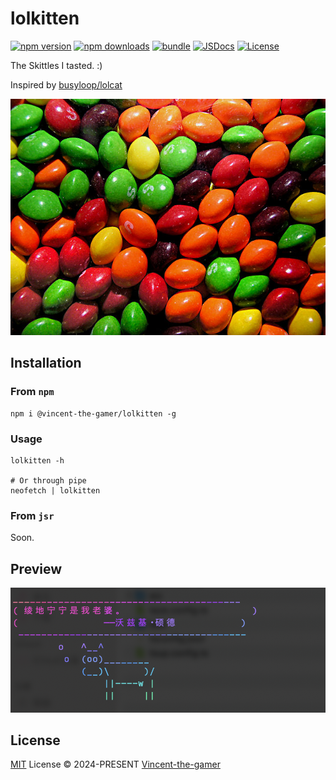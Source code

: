 # lolkitten

[![npm version][npm-version-src]][npm-version-href]
[![npm downloads][npm-downloads-src]][npm-downloads-href]
[![bundle][bundle-src]][bundle-href]
[![JSDocs][jsdocs-src]][jsdocs-href]
[![License][license-src]][license-href]

The Skittles I tasted. :) 

Inspired by [busyloop/lolcat](https://github.com/busyloop/lolcat)

![skittles](.github/skittles.jpg)

## Installation

### From `npm`


```shell
npm i @vincent-the-gamer/lolkitten -g
```

### Usage
```shell
lolkitten -h

# Or through pipe
neofetch | lolkitten
```

### From `jsr`
Soon.

## Preview

![Preview](.github/preview.png)


## License

[MIT](./LICENSE) License © 2024-PRESENT [Vincent-the-gamer](https://github.com/Vincent-the-gamer)

<!-- Badges -->

[npm-version-src]: https://img.shields.io/npm/v/@vincent-the-gamer/lolkitten?style=flat&colorA=080f12&colorB=1fa669
[npm-version-href]: https://npmjs.com/package/
[npm-version-src]: https://img.shields.io/npm/v/@vincent-the-gamer/lolkitten
[npm-downloads-src]: https://img.shields.io/npm/dm/
[npm-version-src]: https://img.shields.io/npm/v/@vincent-the-gamer/lolkitten?style=flat&colorA=080f12&colorB=1fa669
[npm-downloads-href]: https://npmjs.com/package/
[npm-version-src]: https://img.shields.io/npm/v/@vincent-the-gamer/
[npm-version-src]: https://img.shields.io/npm/v/@vincent-the-gamer/lolkitten
[bundle-src]: https://img.shields.io/bundlephobia/minzip/
[npm-version-src]: https://img.shields.io/npm/v/@vincent-the-gamer/lolkitten?style=flat&colorA=080f12&colorB=1fa669&label=minzip
[bundle-href]: https://bundlephobia.com/result?p=
[npm-version-src]: https://img.shields.io/npm/v/@vincent-the-gamer/lolkitten
[license-src]: https://img.shields.io/github/license/Vincent-the-gamer/
[npm-version-src]: https://img.shields.io/npm/v/@vincent-the-gamer/lolkitten.svg?style=flat&colorA=080f12&colorB=1fa669
[license-href]: https://github.com/Vincent-the-gamer/
[npm-version-src]: https://img.shields.io/npm/v/@vincent-the-gamer/lolkitten/blob/main/LICENSE
[jsdocs-src]: https://img.shields.io/badge/jsdocs-reference-080f12?style=flat&colorA=080f12&colorB=1fa669
[jsdocs-href]: https://www.jsdocs.io/package/
[npm-version-src]: https://img.shields.io/npm/v/@vincent-the-gamer/lolkitten
